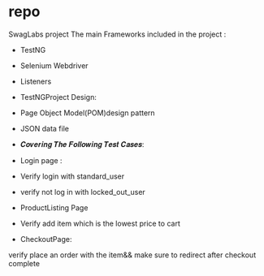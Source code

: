 # repo
SwagLabs project 
The main Frameworks included in the project :



- TestNG
-  Selenium Webdriver
-  Listeners
  
- TestNGProject Design:
- Page Object Model(POM)design pattern
- JSON data file


- 𝑪𝒐𝒗𝒆𝒓𝒊𝒏𝒈 𝑻𝒉𝒆 𝑭𝒐𝒍𝒍𝒐𝒘𝒊𝒏𝒈 𝑻𝒆𝒔𝒕 𝑪𝒂𝒔𝒆𝒔:
- Login page :
  
-   Verify login with standard_user
-   verify not log in with locked_out_user
  
- ProductListing Page
  
- Verify add item which is the lowest price to cart
  
 - CheckoutPage:
   
  verify place an order with the item&& make sure to redirect after checkout complete
  
